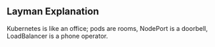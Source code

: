 ## Layman Explanation
Kubernetes is like an office; pods are rooms, NodePort is a doorbell, LoadBalancer is a phone operator.
